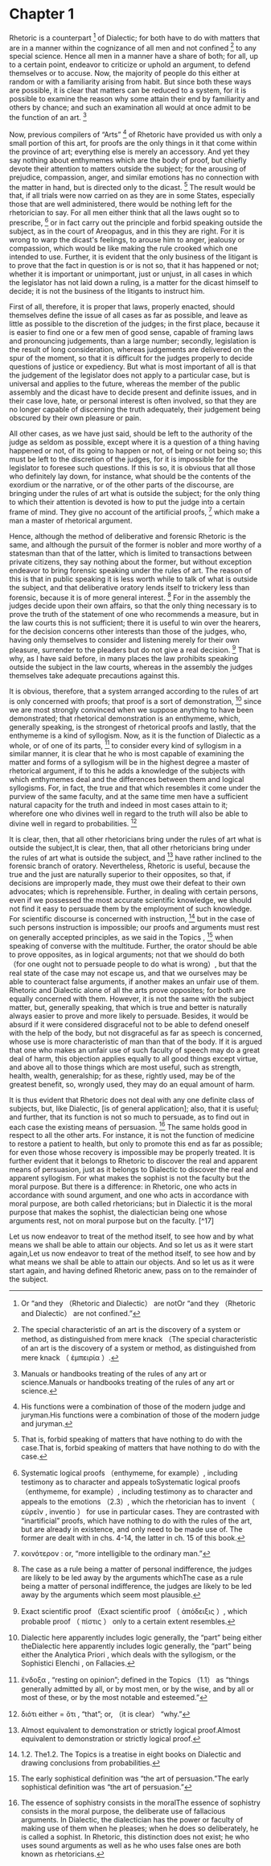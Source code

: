 # Chapter 1


Rhetoric is a counterpart [^1] of Dialectic; for both have to do with matters that are in a manner within the cognizance of all men and not confined [^2] to any special science. Hence all men in a manner have a share of both; for all, up to a certain point, endeavor to criticize or uphold an argument, to defend themselves or to accuse. Now, the majority of people do this either at random or with a familiarity arising from habit. But since both these ways are possible, it is clear that matters can be reduced to a system, for it is possible to examine the reason why some attain their end by familiarity and others by chance; and such an examination all would at once admit to be the function of an art. [^3] 


Now, previous compilers of “Arts” [^4] of Rhetoric have provided us with only a small portion of this art, for proofs are the only things in it that come within the province of art; everything else is merely an accessory. And yet they say nothing about enthymemes which are the body of proof, but chiefly devote their attention to matters outside the subject; for the arousing of prejudice, compassion, anger, and similar emotions has no connection with the matter in hand, but is directed only to the dicast. [^5] The result would be that, if all trials were now carried on as they are in some States, especially those that are well administered, there would be nothing left for the rhetorician to say. For all men either think that all the laws ought so to prescribe, [^6] or in fact carry out the principle and forbid speaking outside the subject, as in the court of Areopagus, and in this they are right. For it is wrong to warp the dicast's feelings, to arouse him to anger, jealousy or compassion, which would be like making the rule crooked which one intended to use. Further, it is evident that the only business of the litigant is to prove that the fact in question is or is not so, that it has happened or not; whether it is important or unimportant, just or unjust, in all cases in which the legislator has not laid down a ruling, is a matter for the dicast himself to decide; it is not the business of the litigants to instruct him. 


First of all, therefore, it is proper that laws, properly enacted, should themselves define the issue of all cases as far as possible, and leave as little as possible to the discretion of the judges; in the first place, because it is easier to find one or a few men of good sense, capable of framing laws and pronouncing judgements, than a large number; secondly, legislation is the result of long consideration, whereas judgements are delivered on the spur of the moment, so that it is difficult for the judges properly to decide questions of justice or expediency. But what is most important of all is that the judgement of the legislator does not apply to a particular case, but is universal and applies to the future, whereas the member of the public assembly and the dicast have to decide present and definite issues, and in their case love, hate, or personal interest is often involved, so that they are no longer capable of discerning the truth adequately, their judgement being obscured by their own pleasure or pain. 


All other cases, as we have just said, should be left to the authority of the judge as seldom as possible, except where it is a question of a thing having happened or not, of its going to happen or not, of being or not being so; this must be left to the discretion of the judges, for it is impossible for the legislator to foresee such questions. If this is so, it is obvious that all those who definitely lay down, for instance, what should be the contents of the exordium or the narrative, or of the other parts of the discourse, are bringing under the rules of art what is outside the subject; for the only thing to which their attention is devoted is how to put the judge into a certain frame of mind. They give no account of the artificial proofs, [^7] which make a man a master of rhetorical argument. 


Hence, although the method of deliberative and forensic Rhetoric is the same, and although the pursuit of the former is nobler and more worthy of a statesman than that of the latter, which is limited to transactions between private citizens, they say nothing about the former, but without exception endeavor to bring forensic speaking under the rules of art. The reason of this is that in public speaking it is less worth while to talk of what is outside the subject, and that deliberative oratory lends itself to trickery less than forensic, because it is of more general interest. [^8] For in the assembly the judges decide upon their own affairs, so that the only thing necessary is to prove the truth of the statement of one who recommends a measure, but in the law courts this is not sufficient; there it is useful to win over the hearers, for the decision concerns other interests than those of the judges, who, having only themselves to consider and listening merely for their own pleasure, surrender to the pleaders but do not give a real decision. [^9] That is why, as I have said before, in many places the law prohibits speaking outside the subject in the law courts, whereas in the assembly the judges themselves take adequate precautions against this. 


It is obvious, therefore, that a system arranged according to the rules of art is only concerned with proofs; that proof is a sort of demonstration, [^10] since we are most strongly convinced when we suppose anything to have been demonstrated; that rhetorical demonstration is an enthymeme, which, generally speaking, is the strongest of rhetorical proofs and lastly, that the enthymeme is a kind of syllogism. Now, as it is the function of Dialectic as a whole, or of one of its parts, [^11] to consider every kind of syllogism in a similar manner, it is clear that he who is most capable of examining the matter and forms of a syllogism will be in the highest degree a master of rhetorical argument, if to this he adds a knowledge of the subjects with which enthymemes deal and the differences between them and logical syllogisms. For, in fact, the true and that which resembles it come under the purview of the same faculty, and at the same time men have a sufficient natural capacity for the truth and indeed in most cases attain to it; wherefore one who divines well in regard to the truth will also be able to divine well in regard to probabilities. [^12] 


It is clear, then, that all other rhetoricians bring under the rules of art what
                    is outside the subject,It is clear, then, that all other rhetoricians bring under the rules of art what is outside the subject, and [^13] have rather inclined to the forensic branch of oratory. Nevertheless, Rhetoric is useful, because the true and the just are naturally superior to their opposites, so that, if decisions are improperly made, they must owe their defeat to their own advocates; which is reprehensible. Further, in dealing with certain persons, even if we possessed the most accurate scientific knowledge, we should not find it easy to persuade them by the employment of such knowledge. For scientific discourse is concerned with instruction, [^14] but in the case of such persons instruction is impossible; our proofs and arguments must rest on generally accepted principles, as we said in the Topics , [^15] when speaking of converse with the multitude. Further, the orator should be able to prove opposites, as in logical arguments; not that we should do both （for one ought not to persuade people to do what is wrong）, but that the real state of the case may not escape us, and that we ourselves may be able to counteract false arguments, if another makes an unfair use of them. Rhetoric and Dialectic alone of all the arts prove opposites; for both are equally concerned with them. However, it is not the same with the subject matter, but, generally speaking, that which is true and better is naturally always easier to prove and more likely to persuade. Besides, it would be absurd if it were considered disgraceful not to be able to defend oneself with the help of the body, but not disgraceful as far as speech is concerned, whose use is more characteristic of man than that of the body. If it is argued that one who makes an unfair use of such faculty of speech may do a great deal of harm, this objection applies equally to all good things except virtue, and above all to those things which are most useful, such as strength, health, wealth, generalship; for as these, rightly used, may be of the greatest benefit, so, wrongly used, they may do an equal amount of harm. 


It is thus evident that Rhetoric does not deal with any one definite class of subjects, but, like Dialectic, [is of general application]; also, that it is useful; and further, that its function is not so much to persuade, as to find out in each case the existing means of persuasion. [^16] The same holds good in respect to all the other arts. For instance, it is not the function of medicine to restore a patient to health, but only to promote this end as far as possible; for even those whose recovery is impossible may be properly treated. It is further evident that it belongs to Rhetoric to discover the real and apparent means of persuasion, just as it belongs to Dialectic to discover the real and apparent syllogism. For what makes the sophist is not the faculty but the moral purpose. But there is a difference: in Rhetoric, one who acts in accordance with sound argument, and one who acts in accordance with moral purpose, are both called rhetoricians; but in Dialectic it is the moral purpose that makes the sophist, the dialectician being one whose arguments rest, not on moral purpose but on the faculty. [^17] 


Let us now endeavor to treat of the method itself, to see how and by what means
                    we shall be able to attain our objects. And so let us as it were start again,Let us now endeavor to treat of the method itself, to see how and by what means we shall be able to attain our objects. And so let us as it were start again, and having defined Rhetoric anew, pass on to the remainder of the subject. 







[^0]: Not an exact copy, but making a kind of pair with it, and corresponding to it as the antistrophe to theNot an exact copy, but making a kind of pair with it, and corresponding to it as the antistrophe to the strophe in a choral ode. 

[^1]: Or “and they （Rhetoric and Dialectic） are notOr “and they （Rhetoric and Dialectic） are not confined.” 

[^2]: The special characteristic of an art is the discovery of a system or method, as distinguished from mere knack （The special characteristic of an art is the discovery of a system or method, as distinguished from mere knack （ ἐμπειρία ）. 

[^3]: Manuals or handbooks treating of the rules of any art or science.Manuals or handbooks treating of the rules of any art or science. 

[^4]: His functions were a combination of those of the modern judge and juryman.His functions were a combination of those of the modern judge and juryman. 

[^5]: That is, forbid speaking of matters that have nothing to do with the case.That is, forbid speaking of matters that have nothing to do with the case. 

[^6]: Systematic logical proofs （enthymeme, for example）, including testimony as to character and appeals toSystematic logical proofs （enthymeme, for example）, including testimony as to character and appeals to the emotions （2.3）, which the rhetorician has to invent （ εὑρεῖν , inventio ） for use in particular cases. They are contrasted with “inartificial” proofs, which have nothing to do with the rules of the art, but are already in existence, and only need to be made use of. The former are dealt with in chs. 4-14, the latter in ch. 15 of this book. 

[^7]: κοινότερον : or, “more intelligible to the ordinary man.” 

[^8]: The case as a rule being a matter of personal indifference, the judges are likely to be led away by the arguments whichThe case as a rule being a matter of personal indifference, the judges are likely to be led away by the arguments which seem most plausible. 

[^9]: Exact scientific proof （Exact scientific proof （ ἀπόδειξις ）, which probable proof （ πίστις ） only to a certain extent resembles. 

[^10]: Dialectic here apparently includes logic generally, the “part” being either theDialectic here apparently includes logic generally, the “part” being either the Analytica Priori , which deals with the syllogism, or the Sophistici Elenchi , on Fallacies. 

[^11]: ἔνδοξα , “resting on opinion”; defined in the Topics （1.1） as “things generally admitted by all, or by most men, or by the wise, and by all or most of these, or by the most notable and esteemed.” 

[^12]: διότι either = ὅτι , “that”; or, （it is clear） “why.” 

[^13]: Almost equivalent to demonstration or strictly logical proof.Almost equivalent to demonstration or strictly logical proof. 

[^14]: 1.2. The1.2. The Topics is a treatise in eight books on Dialectic and drawing conclusions from probabilities. 

[^15]: The early sophistical definition was “the art of persuasion.”The early sophistical definition was “the art of persuasion.” 

[^16]: The essence of sophistry consists in the moralThe essence of sophistry consists in the moral purpose, the deliberate use of fallacious arguments. In Dialectic, the dialectician has the power or faculty of making use of them when he pleases; when he does so deliberately, he is called a sophist. In Rhetoric, this distinction does not exist; he who uses sound arguments as well as he who uses false ones are both known as rhetoricians. 

